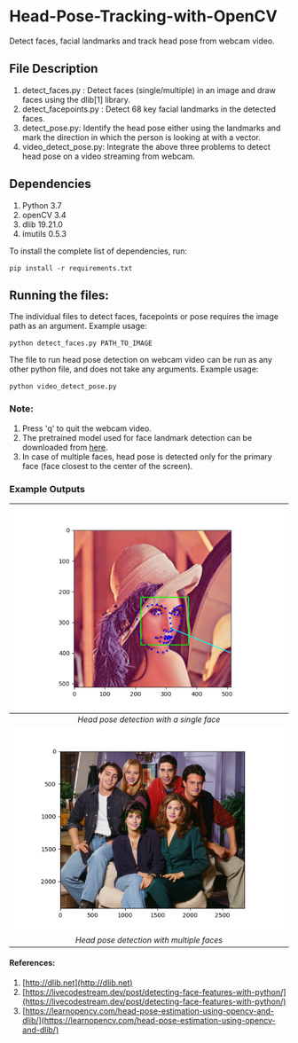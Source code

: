 # Head-Pose-Tracking-with-OpenCV
Detect faces, facial landmarks and track head pose from webcam video.

## File Description
1. detect_faces.py : Detect faces (single/multiple) in an image and draw faces using the dlib[1] library.
2. detect_facepoints.py : Detect 68 key facial landmarks in the detected faces.
3. detect_pose.py: Identify the head pose either using the landmarks and mark the direction in which the person is looking at with a vector.
4. video_detect_pose.py: Integrate the above three problems to detect head pose on a video streaming from webcam.

## Dependencies
1. Python   3.7  
2. openCV   3.4 
3. dlib     19.21.0
4. imutils  0.5.3 


To install the complete list of dependencies, run:  
```
pip install -r requirements.txt
```

## Running the files:

The individual files to detect faces, facepoints or pose requires the image path as an argument.
Example usage:  
```
python detect_faces.py PATH_TO_IMAGE
```

The file to run head pose detection on webcam video can be run as any other python file, and does not take any arguments.
Example usage:  
```
python video_detect_pose.py 
```

### Note:
1. Press 'q' to quit the webcam video.
2. The pretrained model used for face landmark detection can be downloaded from [here](https://github.com/italojs/facial-landmarks-recognition/blob/master/shape_predictor_68_face_landmarks.dat).
3. In case of multiple faces, head pose is detected only for the primary face (face closest to the center of the screen).

### Example Outputs
| ![single.png](https://github.com/ashwintr303/Head-Pose-Tracking-with-OpenCV/blob/main/images/pose_vector_output1.png)|
|:--:| 
| *Head pose detection with a single face* |
| ![multiple.png](https://github.com/ashwintr303/Head-Pose-Tracking-with-OpenCV/blob/main/images/pose_vector_output2.png)|
| *Head pose detection with multiple faces* |

#### References:
1. [http://dlib.net](http://dlib.net)
2. [https://livecodestream.dev/post/detecting-face-features-with-python/](https://livecodestream.dev/post/detecting-face-features-with-python/)
3. [https://learnopencv.com/head-pose-estimation-using-opencv-and-dlib/](https://learnopencv.com/head-pose-estimation-using-opencv-and-dlib/)
